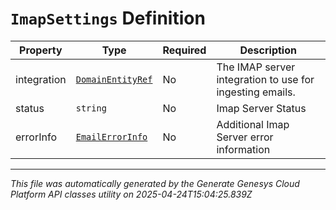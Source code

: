 # `ImapSettings` Definition

| Property | Type | Required | Description |
|----------|------|----------|-------------|
| integration | [`DomainEntityRef`](domainentityref-definition.md) | No | The IMAP server integration to use for ingesting emails. |
| status | `string` | No | Imap Server Status |
| errorInfo | [`EmailErrorInfo`](emailerrorinfo-definition.md) | No | Additional Imap Server error information |

---

*This file was automatically generated by the Generate Genesys Cloud Platform API classes utility on 2025-04-24T15:04:25.839Z*